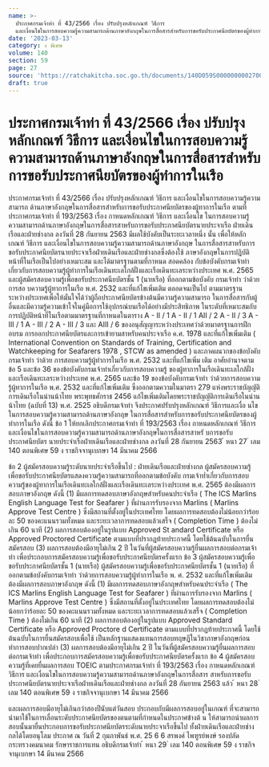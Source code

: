 ```yaml
---
name: >-
  ประกาศกรมเจ้าท่า ที่ 43/2566 เรื่อง ปรับปรุงหลักเกณฑ์ วิธีการ
  และเงื่อนไขในการสอบความรู้ความสามารถด้านภาษาอังกฤษในการสื่อสารสำหรับการขอรับประกาศนียบัตรของผู้ทำการในเรือ
date: '2023-03-13'
category: ง พิเศษ
volume: 140
section: 59
page: 27
source: 'https://ratchakitcha.soc.go.th/documents/140D059S0000000002700.pdf'
draft: true
---
```


# ประกาศกรมเจ้าท่า ที่ 43/2566 เรื่อง ปรับปรุงหลักเกณฑ์ วิธีการ และเงื่อนไขในการสอบความรู้ความสามารถด้านภาษาอังกฤษในการสื่อสารสำหรับการขอรับประกาศนียบัตรของผู้ทำการในเรือ

ประกาศกรมเจ้าท่า ที่ 43/2566 เรื่อง ปรับปรุงหลักเกณฑ์ วิธีการ และเงื่อนไขในการสอบความรู้ความสามารถ ด้านภาษาอังกฤษในการสื่อสารสำหรับการขอรับประกาศนียบัตรของผู้ทาการในเรือ ตามที่ประกาศกรมเจ้าท่า ที่ 193/2563 เรื่อง กาหนดหลักเกณฑ์ วิธีการ และเงื่อนไข ในการสอบความรู้ความสามารถด้านภาษาอังกฤษในการสื่อสารสาหรับการขอรับประกาศนียบัตรนายประจาเรือ ฝ่ายเดินเรือและฝ่ายช่างกล ลงวันที่ 28 กันยายน 2563 มีผลใช้บังคับเป็นระยะเวลาหนึ่ง นั้น เพื่อให้หลักเกณฑ์ วิธีการ และเงื่อนไขในการสอบความรู้ความสามารถด้านภาษาอังกฤษ ในการสื่อสารสาหรับการขอรับประกาศนียบัตรนายประจาเรือฝ่ายเดินเรือและฝ่ายช่างกลซึ่งต้องใช้ ภาษาอังกฤษในการปฏิบัติหน้าที่ในเรือเป็นไปอย่างเหมาะสม และได้มาตรฐานตามที่กาหนด สอดคล้อง กับข้อบังคับกรมเจ้าท่าเกี่ยวกับการสอบความรู้ผู้ทำการในเรือเดินทะเลใกล้ฝั่งและเรือเดินทะเลระหว่างประเทศ พ.ศ. 2565 และผู้สมัครสอบความรู้เพื่อขอรับประกาศนียบัตรชั้น 1 (นายเรือ) ที่ออกตามข้อบังคับ กรมเจ้าท่า ว่าด้วยการสอ บความรู้ผู้ทาการในเรือ พ.ศ. 2532 และที่แก้ไขเพิ่มเติม ตลอดจนเป็นไป ตามมาตรฐานระหว่างประเทศเพื่อให้มั่นใจได้ว่าผู้ถือประกาศนียบัตรข้างต้นมีความรู้ความสามารถ ในการสื่อสารกับผู้อื่นและมีความรู้ความเข้าใจในคู่มือการใช้อุปกรณ์บนเรือได้อย่างมีประสิทธิภาพ ในระดับที่เหมาะสมกับการปฏิบัติหน้าที่ในเรือตามมาตรฐานที่กาหนดในตาราง A - II / 1 A - II / 1 AII / 2 A - II / 3 A - III / 1 A - III / 2 A - III / 3 และ AIII / 6 ของอนุสัญญาระหว่างประเทศว่าด้วยมาตรฐานการฝึกอบรม การออกประกาศนียบัตรและการเข้ายามสาหรับคนประจาเรือ ค.ศ. 1978 และที่แก้ไขเพิ่มเติม ( International Convention on Standards of Training, Certification and Watchkeeping for Seafarers 1978 , STCW as amended ) และภาคผนวกของข้อบังคับกรมเจ้าท่า ว่าด้วย การสอบความรู้ผู้ทำการในเรือ พ.ศ. 2532 และที่แก้ไขเพิ่ม เติม อาศัยอำนาจตามข้อ 5 และข้อ 36 ของข้อบังคับกรมเจ้าท่าเกี่ยวกับการสอบความรู้ ของผู้ทาการในเรือเดินทะเลใกล้ฝั่งและเรือเดินทะเลระหว่างประเทศ พ.ศ. 2565 และข้อ 19 ของข้อบังคับกรมเจ้าท่า ว่าด้วยการสอบความรู้ผู้ทาการในเรือ พ.ศ. 2532 และที่แก้ไขเพิ่มเติม ซึ่งออกตามความในมาตรา 279 แห่งพระราชบัญญัติการเดินเรือในน่านน้าไทย พระพุทธศักราช 2456 แก้ไขเพิ่มเติมโดยพระราชบัญญัติการเดินเรือในน่านน้าไทย (ฉบับที่ 13) พ.ศ. 2525 อธิบดีกรมเจ้าท่า จึงประกาศปรับปรุงหลักเกณฑ์ วิธีการและเงื่อ นไขในการสอบความรู้ความสามารถด้านภาษาอังกฤษ ในการสื่อสารสำหรับการขอรับประกาศนียบัตรของผู้ทำการในเรือ ดังนี้ ข้อ 1 ให้ยกเลิกประกาศกรมเจ้าท่า ที่ 193/2563 เรื่อง กาหนดหลักเกณฑ์ วิธีการ และเงื่อนไขในการสอบความรู้ความสามารถด้านภาษาอังกฤษในการสื่อสารสาหรั บการขอรับประกาศนียบัตร นายประจำเรือฝ่ายเดินเรือและฝ่ายช่างกล ลงวันที่ 28 กันยายน 2563 ้ หนา 27 ่ เลม 140 ตอนพิเศษ 59 ง ราชกิจจานุเบกษา 14 มีนาคม 2566

ข้อ 2 ผู้สมัครสอบความรู้ระดับนายประจำเรือขึ้นไป : ฝ่ายเดินเรือและฝ่ายช่างกล ผู้สมัครสอบความรู้เพื่อขอรับประกาศนียบัตรแสดงความรู้ความสามารถที่ออกตามข้อบังคับ กรมเจ้าท่ำเกี่ยวกับการสอบความรู้ของผู้ทาการในเรือเดินทะเลใกล้ฝั่งและเรือเดินทะเลระหว่างประเทศ พ.ศ. 2565 ต้องมีผลการสอบภาษาอังกฤษ ดังนี้ (1) มีผลการทดสอบภาษาอังกฤษสำหรับคนประจำเรือ ( The ICS Marlins English Language Test for Seafarer ) ที่ผ่านการรับรองจาก Marlins ( Marlins Approve Test Centre ) ซึ่งมีสถานที่ตั้งอยู่ในประเทศไทย โดยผลการทดสอบต้องไม่น้อยกว่าร้อยละ 50 ของคะแนนรวมทั้งหมด และระยะเวลาการทดสอบแล้วเสร็จ ( Completion Time ) ต้องไม่เกิน 60 นาที (2) ผลการสอบต้องอยู่ในรูปแบบ Approved St andard Certificate หรือ Approved Proctored Certificate ตามแบบที่ปรากฏท้ายประกาศนี้ โดยใช้ต้นฉบับในการยื่นสมัครสอบ (3) ผลการสอบต้องมีอายุไม่เกิน 2 ปี ในวันที่ผู้สมัครสอบความรู้ยื่นผลการสอบต่อกรมเจ้าท่า เพื่อประกอบการสมัครสอบความรู้เพื่อขอรับประกาศนียบัตรครั้งแรก ข้อ 3 ผู้สมัครสอบความรู้เพื่อขอรับประกาศนียบัตรชั้น 1 (นายเรือ) ผู้สมัครสอบความรู้เพื่อขอรับประกาศนียบัตรชั้น 1 (นายเรือ) ที่ออกตามข้อบังคับกรมเจ้าท่า ว่าด้วยการสอบความรู้ผู้ทำการในเรือ พ. ศ. 2532 และที่แก้ไขเพิ่มเติม ต้องมีผลการสอบภาษาอังกฤษ ดังนี้ (1) มีผลการทดสอบภาษาอังกฤษสำหรับคนประจำเรือ ( The ICS Marlins English Language Test for Seafarer ) ที่ผ่านการรับรองจาก Marlins ( Marlins Approve Test Centre ) ซึ่งมีสถานที่ตั้งอยู่ในประเทศไทย โดยผลการทดสอบต้องไม่น้อยกว่าร้อยละ 50 ของคะแนนรวมทั้งหมด และระยะเวลาการทดสอบแล้วเสร็จ ( Completion Time ) ต้องไม่เกิน 60 นาที (2) ผลการสอบต้องอยู่ในรูปแบบ Approved Standard Certificate หรือ Approved Proctore d Certificate ตามแบบที่ปรากฏท้ายประกาศนี้ โดยใช้ต้นฉบับในการยื่นสมัครสอบเพื่อใช้ เป็นหลักฐานแสดงแทนการสอบทฤษฎีในวิชาภาษาอังกฤษก่อนทำการสอบปากเปล่า (3) ผลการสอบต้องมีอายุไม่เกิน 2 ปี ในวันที่ผู้สมัครสอบความรู้ยื่นผลการสอบต่อกรมเจ้าท่า เพื่อประกอบการสมัครสอบความรู้เพื่อขอรับประกาศนียบัตรครั้งแรก ข้อ 4 ผู้สมัครสอบความรู้ที่เคยยื่นผลการสอบ TOEIC ตามประกาศกรมเจ้าท่า ที่ 193/2563 เรื่อง กาหนดหลักเกณฑ์ วิธีการ และเงื่อนไขในการสอบความรู้ความสามารถด้านภาษาอังกฤษในการสื่อสาร สาหรับการขอรับประกาศนียบัตรนายประจาเรือฝ่ายเดินเรือและฝ่ายช่างกล ลงวันที่ 28 กันยายน 2563 แล้ว ้ หนา 28 ่ เลม 140 ตอนพิเศษ 59 ง ราชกิจจานุเบกษา 14 มีนาคม 2566

และผลการสอบมีอายุไม่เกินกว่าสองปีนับแต่วันสอบ ประกอบกับมีผลการสอบอยู่ในเกณฑ์ ที่จะสามารถนำมาใช้ในการเลื่อนระดับประกาศนียบัตรของตนตามที่กำหนดในประกาศข้างต้ น ให้สามารถนำผลการสอบนั้นมายื่นประกอบการขอรับประกาศนียบัตรระดับนายประจาเรือขึ้นไป ทั้งฝ่ายเดินเรือและฝ่ายช่างกลได้โดยอนุโลม ประกาศ ณ วันที่ 2 กุมภาพันธ์ พ.ศ. 25 6 6 สรพงศ์ ไพฑูรย์พงษ์ รองปลัดกระทรวงคมนาคม รักษาราชการแทน อธิบดีกรมเจ้าท่า ้ หนา 29 ่ เลม 140 ตอนพิเศษ 59 ง ราชกิจจานุเบกษา 14 มีนาคม 2566



